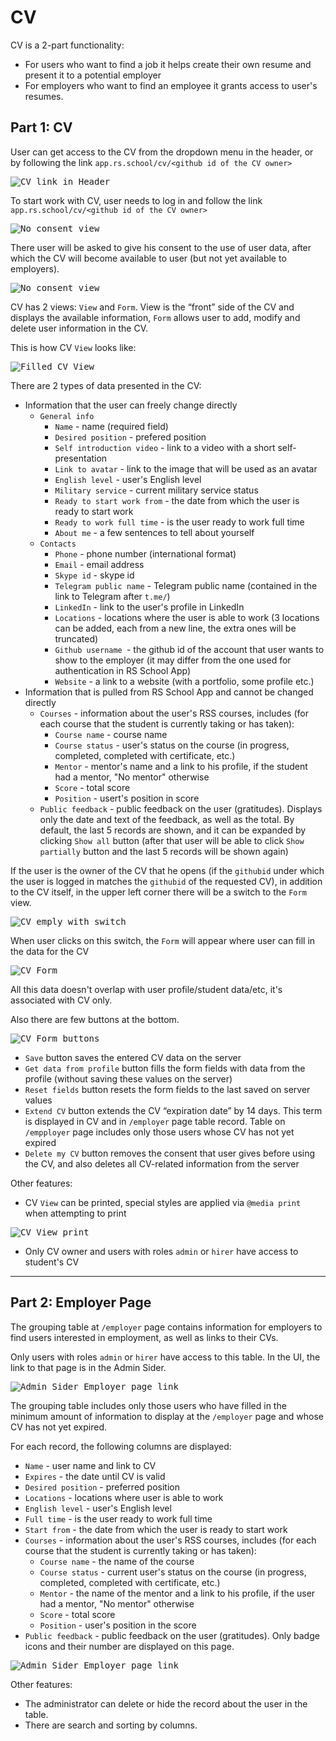 # CV

CV is a 2-part functionality:

- For users who want to find a job it helps create their own resume and present it to a potential employer
- For employers who want to find an employee it grants access to user's resumes.

## Part 1: CV

User can get access to the CV from the dropdown menu in the header, or by following the link `app.rs.school/cv/<github id of the CV owner>`

<kbd>![CV link in Header](./img/cv/header-dropdown.JPG)</kbd>

To start work with CV, user needs to log in and follow the link `app.rs.school/cv/<github id of the CV owner>`

<kbd>![No consent view](./img/cv/no-consent.JPG)</kbd>

There user will be asked to give his consent to the use of user data, after which the CV will become available to user (but not yet available to employers).

<kbd>![No consent view](./img/cv/no-consent-modal.JPG)</kbd>

CV has 2 views: `View` and `Form`.
View is the “front” side of the CV and displays the available information, `Form` allows user to add, modify and delete user information in the CV.

This is how CV `View` looks like:

<kbd>![Filled CV View](./img/cv/cv-view-filled.JPG)</kbd>

There are 2 types of data presented in the CV:

- Information that the user can freely change directly
  - `General info`
    - `Name` - name (required field)
    - `Desired position` - prefered position
    - `Self introduction video` - link to a video with a short self-presentation
    - `Link to avatar` - link to the image that will be used as an avatar
    - `English level` - user's English level
    - `Military service` - current military service status
    - `Ready to start work from` - the date from which the user is ready to start work
    - `Ready to work full time` - is the user ready to work full time
    - `About me` - a few sentences to tell about yourself
  - `Contacts`
    - `Phone` - phone number (international format)
    - `Email` - email address
    - `Skype id` - skype id
    - `Telegram public name` - Telegram public name (contained in the link to Telegram after `t.me/`)
    - `LinkedIn` - link to the user's profile in LinkedIn
    - `Locations` - locations where the user is able to work (3 locations can be added, each from a new line, the extra ones will be truncated)
    - `Github username `- the github id of the account that user wants to show to the employer (it may differ from the one used for authentication in RS School App)
    - `Website` - a link to a website (with a portfolio, some profile etc.)
- Information that is pulled from RS School App and cannot be changed directly
  - `Courses` - information about the user's RSS courses, includes (for each course that the student is currently taking or has taken):
    - `Course name` - course name
    - `Course status` - user's status on the course (in progress, completed, completed with certificate, etc.)
    - `Mentor` - mentor's name and a link to his profile, if the student had a mentor, "No mentor" otherwise
    - `Score` - total score
    - `Position` - usert's position in score
  - `Public feedback` - public feedback on the user (gratitudes). Displays only the date and text of the feedback, as well as the total. By default, the last 5 records are shown, and it can be expanded by clicking `Show all` button (after that user will be able to click `Show partially` button and the last 5 records will be shown again)

If the user is the owner of the CV that he opens (if the `githubid` under which the user is logged in matches the `githubid` of the requested CV), in addition to the CV itself, in the upper left corner there will be a switch to the `Form` view.

<kbd>![CV emply with switch](./img/cv/cv-empty.JPG)</kbd>

When user clicks on this switch, the `Form` will appear where user can fill in the data for the CV

<kbd>![CV Form](./img/cv/cv-form-filled.JPG)</kbd>

All this data doesn't overlap with user profile/student data/etc, it's associated with CV only.

Also there are few buttons at the bottom.

<kbd>![CV Form buttons](./img/cv/cv-form-buttons.JPG)</kbd>

- `Save` button saves the entered CV data on the server
- `Get data from profile` button fills the form fields with data from the profile (without saving these values ​​on the server)
- `Reset fields` button resets the form fields to the last saved on server values
- `Extend CV` button extends the CV “expiration date” by 14 days. This term is displayed in CV and in `/employer` page table record. Table on `/empployer` page includes only those users whose CV has not yet expired
- `Delete my CV` button removes the consent that user gives before using the CV, and also deletes all CV-related information from the server

Other features:

- CV `View` can be printed, special styles are applied via `@media print` when attempting to print

<kbd>![CV View print](./img/cv/cv-view-print.JPG)</kbd>

- Only CV owner and users with roles `admin` or `hirer` have access to student's CV

---

## Part 2: Employer Page

The grouping table at `/employer` page contains information for employers to find users interested in employment, as well as links to their CVs.

Only users with roles `admin` or `hirer` have access to this table. In the UI, the link to that page is in the Admin Sider.

<kbd>![Admin Sider Employer page link](./img/cv/employer-page-link.JPG)</kbd>

The grouping table includes only those users who have filled in the minimum amount of information to display at the `/employer` page and whose CV has not yet expired.

For each record, the following columns are displayed:

- `Name` - user name and link to CV
- `Expires` - the date until CV is valid
- `Desired position` - preferred position
- `Locations` - locations where user is able to work
- `English level` - user's English level
- `Full time` - is the user ready to work full time
- `Start from` - the date from which the user is ready to start work
- `Courses` - information about the user's RSS courses, includes (for each course that the student is currently taking or has taken):
  - `Course name` - the name of the course
  - `Course status` - current user's status on the course (in progress, completed, completed with certificate, etc.)
  - `Mentor` - the name of the mentor and a link to his profile, if the user had a mentor, "No mentor" otherwise
  - `Score` - total score
  - `Position` - user's position in the score
- `Public feedback` - public feedback on the user (gratitudes). Only badge icons and their number are displayed on this page.

<kbd>![Admin Sider Employer page link](./img/cv/employer-page.JPG)</kbd>

Other features:

- The administrator can delete or hide the record about the user in the table.
- There are search and sorting by columns.
